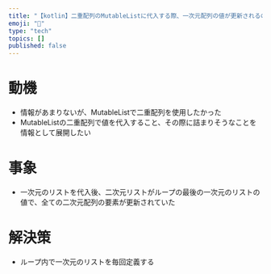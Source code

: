 ```yaml
---
title: "【kotlin】二重配列のMutableListに代入する際、一次元配列の値が更新されるのをふせぐ"
emoji: "💬"
type: "tech"
topics: []
published: false
---
```


# 動機
- 情報があまりないが、MutableListで二重配列を使用したかった
- MutableListの二重配列で値を代入すること、その際に詰まりそうなことを情報として展開したい

# 事象
- 一次元のリストを代入後、二次元リストがループの最後の一次元のリストの値で、全ての二次元配列の要素が更新されていた

# 解決策
- ループ内で一次元のリストを毎回定義する
